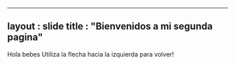-----------------
layout : slide
title : "Bienvenidos a mi segunda pagina"
-----------------
Hola bebes
Utiliza la flecha hacia la izquierda para volver!
